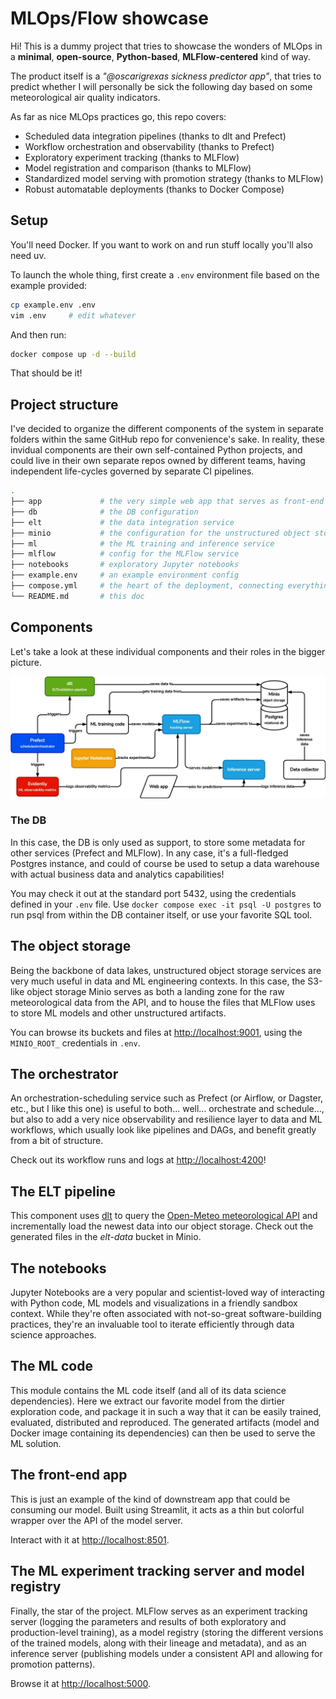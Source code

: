 # MLOps/Flow showcase

Hi! This is a dummy project that tries to showcase the wonders of MLOps in a **minimal**, **open-source**, **Python-based**, **MLFlow-centered** kind of way.

The product itself is a *"@oscarigrexas sickness predictor app"*, that tries to predict whether I will personally be sick the following day based on some meteorological air quality indicators.

As far as nice MLOps practices go, this repo covers:
- Scheduled data integration pipelines (thanks to dlt and Prefect)
- Workflow orchestration and observability (thanks to Prefect)
- Exploratory experiment tracking (thanks to MLFlow)
- Model registration and comparison (thanks to MLFlow)
- Standardized model serving with promotion strategy (thanks to MLFlow)
- Robust automatable deployments (thanks to Docker Compose)

## Setup
You'll need Docker.
If you want to work on and run stuff locally you'll also need uv.

To launch the whole thing, first create a `.env` environment file based on the example provided:
```bash
cp example.env .env
vim .env     # edit whatever
```

And then run:
```bash
docker compose up -d --build
```

That should be it!

## Project structure
I've decided to organize the different components of the system in separate folders within the same GitHub repo for convenience's sake.
In reality, these invidual components are their own self-contained Python projects, and could live in their own separate repos owned by different teams, having independent life-cycles governed by separate CI pipelines.

```bash
.
├── app             # the very simple web app that serves as front-end
├── db              # the DB configuration
├── elt             # the data integration service
├── minio           # the configuration for the unstructured object storage
├── ml              # the ML training and inference service
├── mlflow          # config for the MLFlow service
├── notebooks       # exploratory Jupyter notebooks
├── example.env     # an example environment config
├── compose.yml     # the heart of the deployment, connecting everything together
└── README.md       # this doc
```

## Components
Let's take a look at these individual components and their roles in the bigger picture.

![Architecture diagram of the system](img/arch.jpg)

### The DB
In this case, the DB is only used as support, to store some metadata for other services (Prefect and MLFlow). In any case, it's a full-fledged Postgres instance, and could of course be used to setup a data warehouse with actual business data and analytics capabilities!

You may check it out at the standard port 5432, using the credentials defined in your `.env` file. Use `docker compose exec -it psql -U postgres` to run psql from within the DB container itself, or use your favorite SQL tool.

## The object storage
Being the backbone of data lakes, unstructured object storage services are very much useful in data and ML engineering contexts. In this case, the S3-like object storage Minio serves as both a landing zone for the raw meteorological data from the API, and to house the files that MLFlow uses to store ML models and other unstructured artifacts.

You can browse its buckets and files at [http://localhost:9001](http://localhost:9001), using the `MINIO_ROOT_` credentials in `.env`.

## The orchestrator
An orchestration-scheduling service such as Prefect (or Airflow, or Dagster, etc., but I like this one) is useful to both... well... orchestrate and schedule..., but also to add a very nice observability and resilience layer to data and ML workflows, which usually look like pipelines and DAGs, and benefit greatly from a bit of structure.

Check out its workflow runs and logs at [http://localhost:4200](http://localhost:4200)!

## The ELT pipeline
This component uses [dlt](https://dlthub.com/) to query the [Open-Meteo meteorological API](https://open-meteo.com/en/docs/air-quality-api) and incrementally load the newest data into our object storage. Check out the generated files in the *elt-data* bucket in Minio.

## The notebooks
Jupyter Notebooks are a very popular and scientist-loved way of interacting with Python code, ML models and visualizations in a friendly sandbox context. While they're often associated with not-so-great software-building practices, they're an invaluable tool to iterate efficiently through data science approaches.

## The ML code
This module contains the ML code itself (and all of its data science dependencies). Here we extract our favorite model from the dirtier exploration code, and package it in such a way that it can be easily trained, evaluated, distributed and reproduced. The generated artifacts (model and Docker image containing its dependencies) can then be used to serve the ML solution.

## The front-end app
This is just an example of the kind of downstream app that could be consuming our model. Built using Streamlit, it acts as a thin but colorful wrapper over the API of the model server.

Interact with it at [http://localhost:8501](http://localhost:8501).

## The ML experiment tracking server and model registry
Finally, the star of the project. MLFlow serves as an experiment tracking server (logging the parameters and results of both exploratory and production-level training), as a model registry (storing the different versions of the trained models, along with their lineage and metadata), and as an inference server (publishing models under a consistent API and allowing for promotion patterns).

Browse it at [http://localhost:5000](http://localhost:5000).